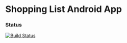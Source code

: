 # Shopping List Android App

### Status
[![Build Status](https://travis-ci.org/bmm/bshopping-mobile.svg?branch=master)](https://travis-ci.org/bmm/bshopping-mobile)

